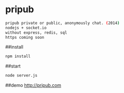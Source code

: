 # pripub
```sh
pripub private or public, anonymously chat. (2014)
nodejs + socket.io
without express, redis, sql
https coming soon
```


##install
```sh
npm install
```

##start
```sh
node server.js
```

##demo
http://pripub.com
